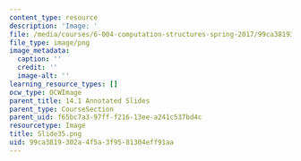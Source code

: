 ```yaml
---
content_type: resource
description: 'Image: '
file: /media/courses/6-004-computation-structures-spring-2017/99ca3819302a4f5a3f9581304eff91aa_Slide35.png
file_type: image/png
image_metadata:
  caption: ''
  credit: ''
  image-alt: ''
learning_resource_types: []
ocw_type: OCWImage
parent_title: 14.1 Annotated Slides
parent_type: CourseSection
parent_uid: f65bc7a3-97ff-f216-13ee-a241c537bd4c
resourcetype: Image
title: Slide35.png
uid: 99ca3819-302a-4f5a-3f95-81304eff91aa
---
```

